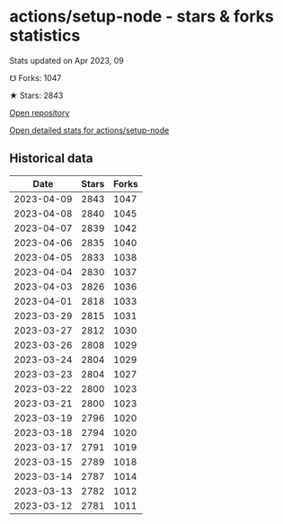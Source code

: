 # actions/setup-node - stars & forks statistics

Stats updated on Apr 2023, 09

☋ Forks: 1047

★ Stars: 2843

[Open repository](https://github.com/actions/setup-node)

[Open detailed stats for actions/setup-node](https://reviewgithub.com/rep/actions/setup-node)

## Historical data
| Date | Stars | Forks |
|------|-------|-------|
| 2023-04-09 | 2843 | 1047 | 
| 2023-04-08 | 2840 | 1045 | 
| 2023-04-07 | 2839 | 1042 | 
| 2023-04-06 | 2835 | 1040 | 
| 2023-04-05 | 2833 | 1038 | 
| 2023-04-04 | 2830 | 1037 | 
| 2023-04-03 | 2826 | 1036 | 
| 2023-04-01 | 2818 | 1033 | 
| 2023-03-29 | 2815 | 1031 | 
| 2023-03-27 | 2812 | 1030 | 
| 2023-03-26 | 2808 | 1029 | 
| 2023-03-24 | 2804 | 1029 | 
| 2023-03-23 | 2804 | 1027 | 
| 2023-03-22 | 2800 | 1023 | 
| 2023-03-21 | 2800 | 1023 | 
| 2023-03-19 | 2796 | 1020 | 
| 2023-03-18 | 2794 | 1020 | 
| 2023-03-17 | 2791 | 1019 | 
| 2023-03-15 | 2789 | 1018 | 
| 2023-03-14 | 2787 | 1014 | 
| 2023-03-13 | 2782 | 1012 | 
| 2023-03-12 | 2781 | 1011 | 

